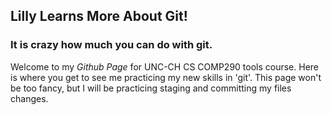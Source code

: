 ## Lilly Learns More About Git!
### It is crazy how much you can do with git.
Welcome to my *Github Page* for UNC-CH CS COMP290 tools course. Here is where you get to see me practicing my new skills in 'git'. This page won't be too fancy, but I will be practicing staging and committing my files changes.


